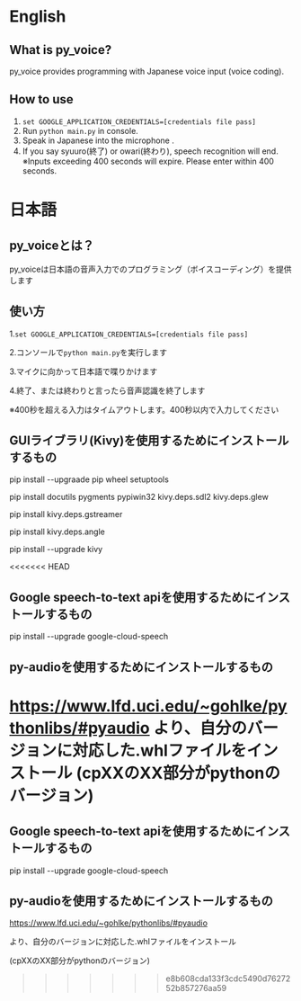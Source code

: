 # English
## What is py_voice?
py_voice provides programming with Japanese voice input (voice coding).

## How to use
1. ```set GOOGLE_APPLICATION_CREDENTIALS=[credentials file pass]```
2. Run ```python main.py``` in console.
3. Speak in Japanese into the microphone .
4. If you say syuuro(終了) or owari(終わり), speech recognition will end.
※Inputs exceeding 400 seconds will expire. Please enter within 400 seconds.

# 日本語
## py_voiceとは？
py_voiceは日本語の音声入力でのプログラミング（ボイスコーディング）を提供します

## 使い方
1.```set GOOGLE_APPLICATION_CREDENTIALS=[credentials file pass]```

2.コンソールで```python main.py```を実行します

3.マイクに向かって日本語で喋りかけます

4.終了、または終わりと言ったら音声認識を終了します

※400秒を超える入力はタイムアウトします。400秒以内で入力してください

## GUIライブラリ(Kivy)を使用するためにインストールするもの
pip install --upgraade pip wheel setuptools

pip install docutils pygments pypiwin32 kivy.deps.sdl2 kivy.deps.glew

pip install kivy.deps.gstreamer

pip install kivy.deps.angle

pip install --upgrade kivy

<<<<<<< HEAD
## Google speech-to-text apiを使用するためにインストールするもの
pip install --upgrade google-cloud-speech

## py-audioを使用するためにインストールするもの
https://www.lfd.uci.edu/~gohlke/pythonlibs/#pyaudio
より、自分のバージョンに対応した.whlファイルをインストール
(cpXXのXX部分がpythonのバージョン)
=======
## Google speech-to-text apiを使用するためにインストールするもの 
pip install --upgrade google-cloud-speech 

## py-audioを使用するためにインストールするもの 
https://www.lfd.uci.edu/~gohlke/pythonlibs/#pyaudio 

より、自分のバージョンに対応した.whlファイルをインストール 

(cpXXのXX部分がpythonのバージョン) 
>>>>>>> e8b608cda133f3cdc5490d7627252b857276aa59
